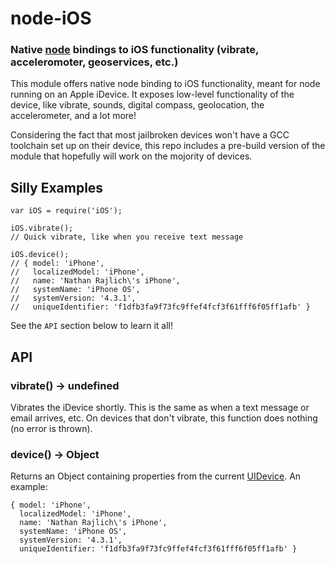 node-iOS
========
### Native [node][Node] bindings to iOS functionality (vibrate, acceleromoter, geoservices, etc.)


This module offers native node binding to iOS functionality, meant for node running on an
Apple iDevice. It exposes low-level functionality of the device, like vibrate, sounds,
digital compass, geolocation, the accelerometer, and a lot more!

Considering the fact that most jailbroken devices won't have a GCC toolchain set up on their
device, this repo includes a pre-build version of the module that hopefully will work on the
mojority of devices.


Silly Examples
--------------

    var iOS = require('iOS');

    iOS.vibrate();
    // Quick vibrate, like when you receive text message

    iOS.device();
    // { model: 'iPhone',
    //   localizedModel: 'iPhone',
    //   name: 'Nathan Rajlich\'s iPhone',
    //   systemName: 'iPhone OS',
    //   systemVersion: '4.3.1',
    //   uniqueIdentifier: 'f1dfb3fa9f73fc9ffef4fcf3f61fff6f05ff1afb' }

    

See the `API` section below to learn it all!


API
---

### vibrate() -> undefined

Vibrates the iDevice shortly. This is the same as when a text message or email arrives, etc.
On devices that don't vibrate, this function does nothing (no error is thrown).

### device() -> Object

Returns an Object containing properties from the current [UIDevice][]. An example:

    { model: 'iPhone',
      localizedModel: 'iPhone',
      name: 'Nathan Rajlich\'s iPhone',
      systemName: 'iPhone OS',
      systemVersion: '4.3.1',
      uniqueIdentifier: 'f1dfb3fa9f73fc9ffef4fcf3f61fff6f05ff1afb' }



[Node]: http://nodejs.org
[UIDevice]: http://developer.apple.com/library/ios/#documentation/uikit/reference/UIDevice_Class/Reference/UIDevice.html
